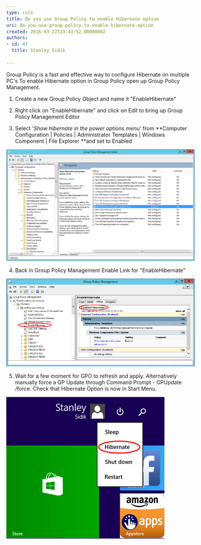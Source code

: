 ```yaml
---
type: rule
title: Do you use Group Policy to enable Hibernate option
uri: do-you-use-group-policy-to-enable-hibernate-option
created: 2016-03-22T23:43:52.0000000Z
authors:
- id: 47
  title: Stanley Sidik

---
```


Group Policy is a fast and effective way to configure Hibernate on multiple PC's 
​To enable Hibernate option in Group Policy open up Group Policy Management.

1. Create a new Group Policy Object and name it "EnableHibernate"

2. Right click on "EnableHibernate" and click on Edit to bring up Group Policy Management Editor

3. Select '*Show hibernate in the power options menu*' from **Computer Configuration | Policies | Administrator Templates | Windows Component | File Explorer **and set to Enabled

![](HibernateGPO.jpg)

4. Back in Group Policy Management Enable Link for "EnableHibernate"  

![](GPOLink.jpg)

5. Wait for a few moment for GPO to refresh and apply. Alternatively manually force a GP Update through Command Prompt - GPUpdate /force. Check that Hibernate Option is now in Start Menu.

![](StartHibernateEnabled.jpg)
